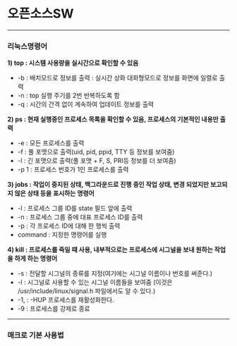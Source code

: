 # 오픈소스SW
---
### 리눅스명령어
**1) top : 시스템 사용량을 실시간으로 확인할 수 있음**
- -b : 배치모드로 정보를 출력 
     : 실시간 상화 대화형모드로 정보를 화면에 일렬로 출력
- -n : top 실행 주기를 2번 반복하도록 함
- -q : 시간의 간격 없이 계속하여 업데이트 정보를 출력

**2) ps : 현재 실행중인 프로세스 목록을 확인할 수 있음, 프로세스의 기본적인 내용만 출력**
- -e : 모든 프로세스를 출력
- -f : 풀 포맷으로 출력(uid, pid, ppid, TTY 등 정보를 보여줌)
- -l : 긴 포맷으로 출력(풀 포맷 + F, S, PRI등 정보를 더 보여줌)
- -p 1 : 프로세스 번호가 1인 프로세스를 출력

**3) jobs : 작업이 중지된 상태, 백그라운드로 진행 중인 작업 상태, 
변경 되었지만 보고되지 않은 상태 등을 표시하는 명령어**
- -l : 프로세스 그룹 ID를 state 필드 앞에 출력
- -n : 프로세스 그룹 중에 대표 프로세스 ID를 출력
- -p : 각 프로세스 ID에 대해 한 행씩 출력
- command : 지정한 명령어를 실행

**4) kill : 프로세스를 죽일 때 사용, 내부적으로는 프로세스에 시그널을 보내 원하는 작업을 하게 하는 명령어**
- -s : 전달할 시그널의 종류를 지정(여기에는 시그널 이름이나 번호를 써준다.)
- -l : 시그널로 사용할 수 있는 시그널 이름들을 보여줌
    (이것은 /usr/include/linux/signal.h 파일에서도 알 수 있다.)
- -1, : -HUP 프로세스를 재활성화한다.
- -9 : 프로세스를 강제로 종료
---
### 매크로 기본 사용법


